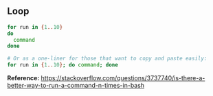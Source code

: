 ## Loop

```bash
for run in {1..10}
do
  command
done
```

```bash
# Or as a one-liner for those that want to copy and paste easily:
for run in {1..10}; do command; done
```

**Reference:** https://stackoverflow.com/questions/3737740/is-there-a-better-way-to-run-a-command-n-times-in-bash